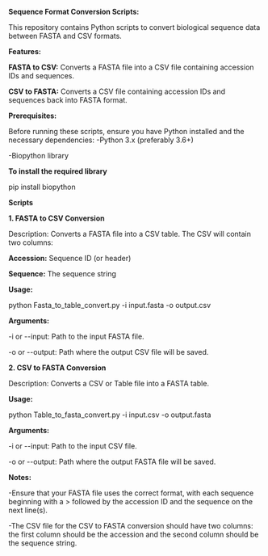 **Sequence Format Conversion Scripts:**

This repository contains Python scripts to convert biological sequence data between FASTA and CSV formats.

**Features:**

**FASTA to CSV:** Converts a FASTA file into a CSV file containing accession IDs and sequences.

**CSV to FASTA:** Converts a CSV file containing accession IDs and sequences back into FASTA format.

**Prerequisites:**

Before running these scripts, ensure you have Python installed and the necessary dependencies:
-Python 3.x (preferably 3.6+)

-Biopython library

**To install the required library**

pip install biopython

**Scripts**

**1. FASTA to CSV Conversion**

Description: Converts a FASTA file into a CSV table. The CSV will contain two columns:

**Accession:** Sequence ID (or header)

**Sequence:** The sequence string

**Usage:**

python Fasta_to_table_convert.py -i input.fasta -o output.csv


**Arguments:**

-i or --input: Path to the input FASTA file.

-o or --output: Path where the output CSV file will be saved.

**2. CSV to FASTA Conversion**

Description: Converts a CSV or Table file into a FASTA table. 

**Usage:** 

python Table_to_fasta_convert.py -i input.csv -o output.fasta

**Arguments:**

-i or --input: Path to the input CSV file.

-o or --output: Path where the output FASTA file will be saved.

**Notes:**

-Ensure that your FASTA file uses the correct format, with each sequence beginning with a > followed by the accession ID and the sequence on the next line(s).

-The CSV file for the CSV to FASTA conversion should have two columns: the first column should be the accession and the second column should be the sequence string.
